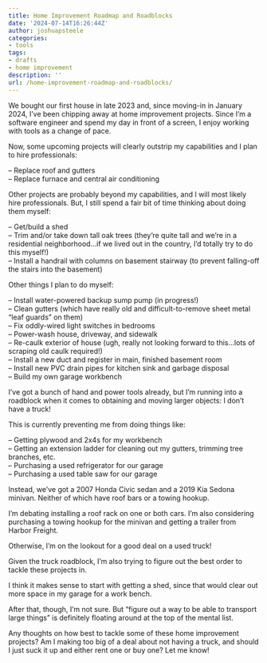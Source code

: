 ```yaml
---
title: Home Improvement Roadmap and Roadblocks
date: '2024-07-14T16:26:44Z'
author: joshuapsteele
categories:
- tools
tags:
- drafts
- home improvement
description: ''
url: /home-improvement-roadmap-and-roadblocks/
---
```

We bought our first house in late 2023 and, since moving-in in January 2024, I’ve been chipping away at home improvement projects. Since I’m a software engineer and spend my day in front of a screen, I enjoy working with tools as a change of pace.

Now, some upcoming projects will clearly outstrip my capabilities and I plan to hire professionals:

– Replace roof and gutters  
– Replace furnace and central air conditioning

Other projects are probably beyond my capabilities, and I will most likely hire professionals. But, I still spend a fair bit of time thinking about doing them myself:

– Get/build a shed  
– Trim and/or take down tall oak trees (they’re quite tall and we’re in a residential neighborhood…if we lived out in the country, I’d totally try to do this myself!)  
– Install a handrail with columns on basement stairway (to prevent falling-off the stairs into the basement)

Other things I plan to do myself:

– Install water-powered backup sump pump (in progress!)  
– Clean gutters (which have really old and difficult-to-remove sheet metal “leaf guards” on them)  
– Fix oddly-wired light switches in bedrooms  
– Power-wash house, driveway, and sidewalk  
– Re-caulk exterior of house (ugh, really not looking forward to this…lots of scraping old caulk required!)  
– Install a new duct and register in main, finished basement room  
– Install new PVC drain pipes for kitchen sink and garbage disposal  
– Build my own garage workbench

I’ve got a bunch of hand and power tools already, but I’m running into a roadblock when it comes to obtaining and moving larger objects: I don’t have a truck!

This is currently preventing me from doing things like:

– Getting plywood and 2x4s for my workbench  
– Getting an extension ladder for cleaning out my gutters, trimming tree branches, etc.  
– Purchasing a used refrigerator for our garage  
– Purchasing a used table saw for our garage

Instead, we’ve got a 2007 Honda Civic sedan and a 2019 Kia Sedona minivan. Neither of which have roof bars or a towing hookup.

I’m debating installing a roof rack on one or both cars. I’m also considering purchasing a towing hookup for the minivan and getting a trailer from Harbor Freight.

Otherwise, I’m on the lookout for a good deal on a used truck!

Given the truck roadblock, I’m also trying to figure out the best order to tackle these projects in.

I think it makes sense to start with getting a shed, since that would clear out more space in my garage for a work bench.

After that, though, I’m not sure. But “figure out a way to be able to transport large things” is definitely floating around at the top of the mental list.

Any thoughts on how best to tackle some of these home improvement projects? Am I making too big of a deal about not having a truck, and should I just suck it up and either rent one or buy one? Let me know!